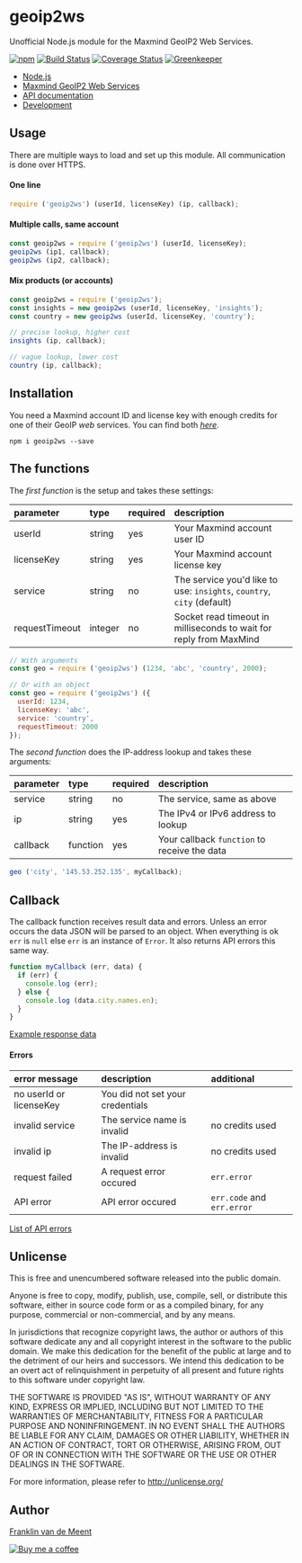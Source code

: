 geoip2ws
========

Unofficial Node.js module for the Maxmind GeoIP2 Web Services.

[![npm](https://img.shields.io/npm/v/geoip2ws.svg?maxAge=3600)](https://github.com/fvdm/nodejs-geoip2ws/blob/master/CHANGELOG.md)
[![Build Status](https://travis-ci.org/fvdm/nodejs-geoip2ws.svg?branch=master)](https://travis-ci.org/fvdm/nodejs-geoip2ws)
[![Coverage Status](https://coveralls.io/repos/github/fvdm/nodejs-geoip2ws/badge.svg?branch=master)](https://coveralls.io/github/fvdm/nodejs-geoip2ws?branch=master)
[![Greenkeeper](https://badges.greenkeeper.io/fvdm/nodejs-geoip2ws.svg)](https://greenkeeper.io/)

* [Node.js](https://nodejs.org/)
* [Maxmind GeoIP2 Web Services](https://www.maxmind.com/en/geoip2-precision-services)
* [API documentation](http://dev.maxmind.com/geoip/geoip2/web-services/)
* [Development](https://github.com/fvdm/nodejs-geoip2ws/wiki)


Usage
-----

There are multiple ways to load and set up this module.
All communication is done over HTTPS.

#### One line

```js
require ('geoip2ws') (userId, licenseKey) (ip, callback);
```

#### Multiple calls, same account

```js
const geoip2ws = require ('geoip2ws') (userId, licenseKey);
geoip2ws (ip1, callback);
geoip2ws (ip2, callback);
```

#### Mix products (or accounts)

```js
const geoip2ws = require ('geoip2ws');
const insights = new geoip2ws (userId, licenseKey, 'insights');
const country = new geoip2ws (userId, licenseKey, 'country');

// precise lookup, higher cost
insights (ip, callback);

// vague lookup, lower cost
country (ip, callback);
```


Installation
------------

You need a Maxmind account ID and license key with enough credits
for one of their GeoIP *web* services.
You can find both [*here*](https://www.maxmind.com/en/my_license_key).

`npm i geoip2ws --save`


The functions
-------------

The _first function_ is the setup and takes these settings:

parameter      | type    | required | description
:--------------|:--------|:---------|:--------------------------------
userId         | string  | yes      | Your Maxmind account user ID
licenseKey     | string  | yes      | Your Maxmind account license key
service        | string  | no       | The service you'd like to use: `insights`, `country`, `city` (default)
requestTimeout | integer | no       | Socket read timeout in milliseconds to wait for reply from MaxMind

```js
// With arguments
const geo = require ('geoip2ws') (1234, 'abc', 'country', 2000);

// Or with an object
const geo = require ('geoip2ws') ({
  userId: 1234,
  licenseKey: 'abc',
  service: 'country',
  requestTimeout: 2000
});
```


The _second function_ does the IP-address lookup and takes these arguments:

parameter | type     | required | description
:---------|:---------|:---------|:--------------------------------------------
service   | string   | no       | The service, same as above
ip        | string   | yes      | The IPv4 or IPv6 address to lookup
callback  | function | yes      | Your callback `function` to receive the data

```js
geo ('city', '145.53.252.135', myCallback);
```


Callback
--------

The callback function receives result data and errors. Unless an error occurs the
data JSON will be parsed to an object. When everything is ok `err` is `null` else
`err` is an instance of `Error`. It also returns API errors this same way.

```js
function myCallback (err, data) {
  if (err) {
    console.log (err);
  } else {
    console.log (data.city.names.en);
  }
}
```

[Example response data](http://dev.maxmind.com/geoip/geoip2/web-services/#Response_Body)


#### Errors

error message           | description                      | additional
:-----------------------|:---------------------------------|:--------------------------
no userId or licenseKey | You did not set your credentials |
invalid service         | The service name is invalid      | no credits used
invalid ip              | The IP-address is invalid        | no credits used
request failed          | A request error occured          | `err.error`
API error               | API error occured                | `err.code` and `err.error`


[List of API errors](http://dev.maxmind.com/geoip/geoip2/web-services/#Errors)


Unlicense
---------

This is free and unencumbered software released into the public domain.

Anyone is free to copy, modify, publish, use, compile, sell, or
distribute this software, either in source code form or as a compiled
binary, for any purpose, commercial or non-commercial, and by any
means.

In jurisdictions that recognize copyright laws, the author or authors
of this software dedicate any and all copyright interest in the
software to the public domain. We make this dedication for the benefit
of the public at large and to the detriment of our heirs and
successors. We intend this dedication to be an overt act of
relinquishment in perpetuity of all present and future rights to this
software under copyright law.

THE SOFTWARE IS PROVIDED "AS IS", WITHOUT WARRANTY OF ANY KIND,
EXPRESS OR IMPLIED, INCLUDING BUT NOT LIMITED TO THE WARRANTIES OF
MERCHANTABILITY, FITNESS FOR A PARTICULAR PURPOSE AND NONINFRINGEMENT.
IN NO EVENT SHALL THE AUTHORS BE LIABLE FOR ANY CLAIM, DAMAGES OR
OTHER LIABILITY, WHETHER IN AN ACTION OF CONTRACT, TORT OR OTHERWISE,
ARISING FROM, OUT OF OR IN CONNECTION WITH THE SOFTWARE OR THE USE OR
OTHER DEALINGS IN THE SOFTWARE.

For more information, please refer to <http://unlicense.org/>


Author
------

[Franklin van de Meent](https://frankl.in/)

[![Buy me a coffee](https://frankl.in/u/kofi/kofi-readme.svg)](https://ko-fi.com/franklin)
